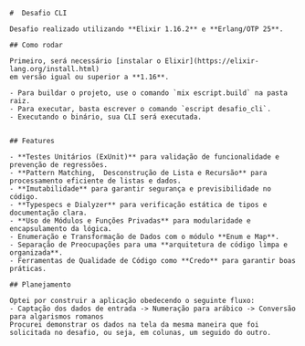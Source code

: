     #  Desafio CLI

    Desafio realizado utilizando **Elixir 1.16.2** e **Erlang/OTP 25**.

    ## Como rodar

    Primeiro, será necessário [instalar o Elixir](https://elixir-lang.org/install.html)
    em versão igual ou superior a **1.16**.

    - Para buildar o projeto, use o comando `mix escript.build` na pasta raiz.
    - Para executar, basta escrever o comando `escript desafio_cli`.
    - Executando o binário, sua CLI será executada.


    ## Features

    - **Testes Unitários (ExUnit)** para validação de funcionalidade e prevenção de regressões.
    - **Pattern Matching,  Desconstrução de Lista e Recursão** para processamento eficiente de listas e dados.
    - **Imutabilidade** para garantir segurança e previsibilidade no código.
    - **Typespecs e Dialyzer** para verificação estática de tipos e documentação clara.
    - **Uso de Módulos e Funções Privadas** para modularidade e encapsulamento da lógica.
    - Enumeração e Transformação de Dados com o módulo **Enum e Map**.
    - Separação de Preocupações para uma **arquitetura de código limpa e organizada**.
    - Ferramentas de Qualidade de Código como **Credo** para garantir boas práticas.

    ## Planejamento

    Optei por construir a aplicação obedecendo o seguinte fluxo: 
    - Captação dos dados de entrada -> Numeração para arábico -> Conversão para algarismos romanos
    Procurei demonstrar os dados na tela da mesma maneira que foi solicitada no desafio, ou seja, em colunas, um seguido do outro.
    